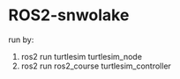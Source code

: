# ROS2-snwolake
run by:
1. ros2 run turtlesim turtlesim_node
2. ros2 run ros2_course turtlesim_controller
